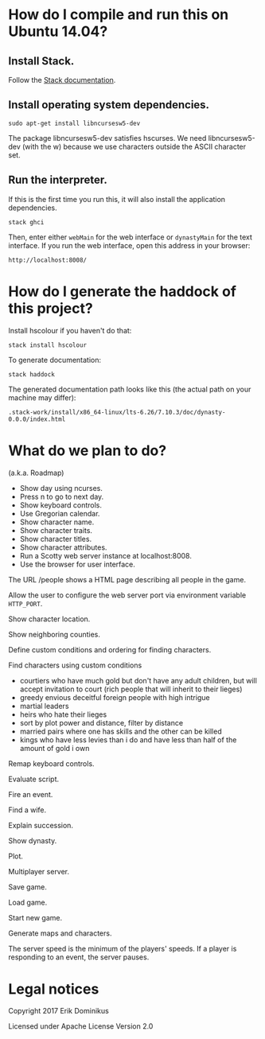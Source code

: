 # How do I compile and run this on Ubuntu 14.04?

## Install Stack.

Follow the [Stack documentation](https://docs.haskellstack.org/en/stable/README/).

## Install operating system dependencies.

```
sudo apt-get install libncursesw5-dev
```

The package libncursesw5-dev satisfies hscurses.
We need libncursesw5-dev (with the w) because
we use characters outside the ASCII character set.

## Run the interpreter.

If this is the first time you run this,
it will also install the application dependencies.

```
stack ghci
```

Then, enter either `webMain` for the web interface
or `dynastyMain` for the text interface.
If you run the web interface,
open this address in your browser:

```
http://localhost:8008/
```

# How do I generate the haddock of this project?

Install hscolour if you haven't do that:

```
stack install hscolour
```

To generate documentation:

```
stack haddock
```

The generated documentation path looks like this (the actual path on your machine may differ):

```
.stack-work/install/x86_64-linux/lts-6.26/7.10.3/doc/dynasty-0.0.0/index.html
```

# What do we plan to do?

(a.k.a. Roadmap)

- Show day using ncurses.
- Press n to go to next day.
- Show keyboard controls.
- Use Gregorian calendar.
- Show character name.
- Show character traits.
- Show character titles.
- Show character attributes.
- Run a Scotty web server instance at localhost:8008.
- Use the browser for user interface.

The URL /people shows a HTML page describing all people in the game.

Allow the user to configure the web server port via environment variable `HTTP_PORT`.

Show character location.

Show neighboring counties.

Define custom conditions and ordering for finding characters.

Find characters using custom conditions
- courtiers who have much gold but don't have any adult children, but will accept invitation to court (rich people that will inherit to their lieges)
- greedy envious deceitful foreign people with high intrigue
- martial leaders
- heirs who hate their lieges
- sort by plot power and distance, filter by distance
- married pairs where one has skills and the other can be killed
- kings who have less levies than i do and have less than half of the amount of gold i own

Remap keyboard controls.

Evaluate script.

Fire an event.

Find a wife.

Explain succession.

Show dynasty.

Plot.

Multiplayer server.

Save game.

Load game.

Start new game.

Generate maps and characters.

The server speed is the minimum of the players' speeds. If a player is responding to an event, the server pauses.

# Legal notices

Copyright 2017 Erik Dominikus

Licensed under Apache License Version 2.0
